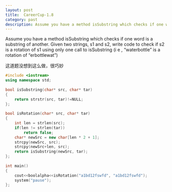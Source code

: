 ```yaml
---
layout: post
title:  CareerCup-1.8
category: past
description: Assume you have a method isSubstring which checks if one word is a substring of another.
---
```


Assume you have a method isSubstring which checks if one word is a substring of another. Given two strings, s1 and s2, write code to check if s2 is a rotation of s1 using only one call to isSubstring (i e , “waterbottle” is a rotation of “erbottlewat”) 

这道题没想到这么做，很巧妙

``` cpp
#include <iostream>  
using namespace std;  
  
bool isSubstring(char* src, char* tar)  
{  
    return strstr(src, tar)!=NULL;  
};  
  
bool isRotation(char* src, char* tar)  
{  
    int len = strlen(src);  
    if(len != strlen(tar))  
        return false;  
    char* newSrc = new char[len * 2 + 1];  
    strcpy(newSrc, src);  
    strcpy(newSrc+len, src);  
    return isSubstring(newSrc, tar);  
};  
  
int main()  
{  
    cout<<boolalpha<<isRotation("a1bd12fswfd", "a1bd12fswfd");  
    system("pause");   
}; 
```